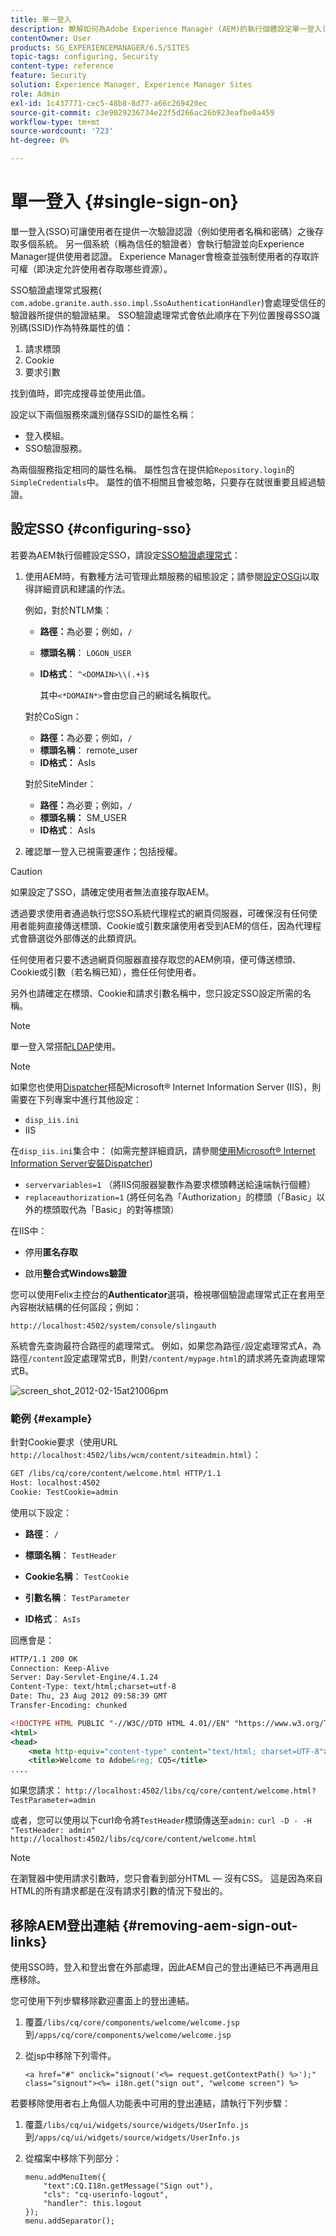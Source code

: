 ```yaml
---
title: 單一登入
description: 瞭解如何為Adobe Experience Manager (AEM)的執行個體設定單一登入(SSO)。
contentOwner: User
products: SG_EXPERIENCEMANAGER/6.5/SITES
topic-tags: configuring, Security
content-type: reference
feature: Security
solution: Experience Manager, Experience Manager Sites
role: Admin
exl-id: 1c437771-cec5-48b8-8d77-a66c269420ec
source-git-commit: c3e9029236734e22f5d266ac26b923eafbe0a459
workflow-type: tm+mt
source-wordcount: '723'
ht-degree: 0%

---
```


# 單一登入 {#single-sign-on}

單一登入(SSO)可讓使用者在提供一次驗證認證（例如使用者名稱和密碼）之後存取多個系統。 另一個系統（稱為信任的驗證者）會執行驗證並向Experience Manager提供使用者認證。 Experience Manager會檢查並強制使用者的存取許可權（即決定允許使用者存取哪些資源）。

SSO驗證處理常式服務( `com.adobe.granite.auth.sso.impl.SsoAuthenticationHandler`)會處理受信任的驗證器所提供的驗證結果。 SSO驗證處理常式會依此順序在下列位置搜尋SSO識別碼(SSID)作為特殊屬性的值：

1. 請求標頭
1. Cookie
1. 要求引數

找到值時，即完成搜尋並使用此值。

設定以下兩個服務來識別儲存SSID的屬性名稱：

* 登入模組。
* SSO驗證服務。

為兩個服務指定相同的屬性名稱。 屬性包含在提供給`Repository.login`的`SimpleCredentials`中。 屬性的值不相關且會被忽略，只要存在就很重要且經過驗證。

## 設定SSO {#configuring-sso}

若要為AEM執行個體設定SSO，請設定[SSO驗證處理常式](/help/sites-deploying/osgi-configuration-settings.md#adobegranitessoauthenticationhandler)：

1. 使用AEM時，有數種方法可管理此類服務的組態設定；請參閱[設定OSGi](/help/sites-deploying/configuring-osgi.md)以取得詳細資訊和建議的作法。

   例如，對於NTLM集：

   * **路徑：**&#x200B;為必要；例如，`/`
   * **標頭名稱**： `LOGON_USER`
   * **ID格式**： `^<DOMAIN>\\(.+)$`

     其中`<*DOMAIN*>`會由您自己的網域名稱取代。

   對於CoSign：

   * **路徑：**&#x200B;為必要；例如，`/`
   * **標頭名稱**： remote_user
   * **ID格式：** AsIs

   對於SiteMinder：

   * **路徑：**&#x200B;為必要；例如，`/`
   * **標頭名稱：** SM_USER
   * **ID格式**： AsIs

1. 確認單一登入已視需要運作；包括授權。

>[!CAUTION]
>
>如果設定了SSO，請確定使用者無法直接存取AEM。
>
>透過要求使用者通過執行您SSO系統代理程式的網頁伺服器，可確保沒有任何使用者能夠直接傳送標頭、Cookie或引數來讓使用者受到AEM的信任，因為代理程式會篩選從外部傳送的此類資訊。
>
>任何使用者只要不透過網頁伺服器直接存取您的AEM例項，便可傳送標頭、Cookie或引數（若名稱已知），擔任任何使用者。
>
>另外也請確定在標頭、Cookie和請求引數名稱中，您只設定SSO設定所需的名稱。
>

>[!NOTE]
>
>單一登入常搭配[LDAP](/help/sites-administering/ldap-config.md)使用。

>[!NOTE]
>
>如果您也使用[Dispatcher](https://experienceleague.adobe.com/docs/experience-manager-dispatcher/using/dispatcher.html?lang=zh-Hant)搭配Microsoft® Internet Information Server (IIS)，則需要在下列專案中進行其他設定：
>
>* `disp_iis.ini`
>* IIS
>
>在`disp_iis.ini`集合中：
>(如需完整詳細資訊，請參閱[使用Microsoft® Internet Information Server安裝Dispatcher](https://experienceleague.adobe.com/docs/experience-manager-dispatcher/using/getting-started/dispatcher-install.html#microsoft-internet-information-server))
>
>* `servervariables=1` （將IIS伺服器變數作為要求標頭轉送給遠端執行個體）
>* `replaceauthorization=1` (將任何名為「Authorization」的標頭（「Basic」以外的標頭取代為「Basic」的對等標頭）
>
>在IIS中：
>
>* 停用&#x200B;**匿名存取**
>
>* 啟用&#x200B;**整合式Windows驗證**
>

您可以使用Felix主控台的&#x200B;**Authenticator**&#x200B;選項，檢視哪個驗證處理常式正在套用至內容樹狀結構的任何區段；例如：

`http://localhost:4502/system/console/slingauth`

系統會先查詢最符合路徑的處理常式。 例如，如果您為路徑`/`設定處理常式A，為路徑`/content`設定處理常式B，則對`/content/mypage.html`的請求將先查詢處理常式B。

![screen_shot_2012-02-15at21006pm](assets/screen_shot_2012-02-15at21006pm.png)

### 範例 {#example}

針對Cookie要求（使用URL `http://localhost:4502/libs/wcm/content/siteadmin.html`）：

```xml
GET /libs/cq/core/content/welcome.html HTTP/1.1
Host: localhost:4502
Cookie: TestCookie=admin
```

使用以下設定：

* **路徑**： `/`

* **標頭名稱**： `TestHeader`

* **Cookie名稱**： `TestCookie`

* **引數名稱**： `TestParameter`

* **ID格式**： `AsIs`

回應會是：

```xml
HTTP/1.1 200 OK
Connection: Keep-Alive
Server: Day-Servlet-Engine/4.1.24
Content-Type: text/html;charset=utf-8
Date: Thu, 23 Aug 2012 09:58:39 GMT
Transfer-Encoding: chunked

<!DOCTYPE HTML PUBLIC "-//W3C//DTD HTML 4.01//EN" "https://www.w3.org/TR/html4/strict.dtd">
<html>
<head>
    <meta http-equiv="content-type" content="text/html; charset=UTF-8">
    <title>Welcome to Adobe&reg; CQ5</title>
....
```

如果您請求：
`http://localhost:4502/libs/cq/core/content/welcome.html?TestParameter=admin`

或者，您可以使用以下curl命令將`TestHeader`標頭傳送至`admin:`
`curl -D - -H "TestHeader: admin" http://localhost:4502/libs/cq/core/content/welcome.html`

>[!NOTE]
>
>在瀏覽器中使用請求引數時，您只會看到部分HTML — 沒有CSS。 這是因為來自HTML的所有請求都是在沒有請求引數的情況下發出的。

## 移除AEM登出連結 {#removing-aem-sign-out-links}

使用SSO時，登入和登出會在外部處理，因此AEM自己的登出連結已不再適用且應移除。

您可使用下列步驟移除歡迎畫面上的登出連結。

1. 覆蓋`/libs/cq/core/components/welcome/welcome.jsp`到`/apps/cq/core/components/welcome/welcome.jsp`
1. 從jsp中移除下列零件。

   `<a href="#" onclick="signout('<%= request.getContextPath() %>');" class="signout"><%= i18n.get("sign out", "welcome screen") %>`

若要移除使用者右上角個人功能表中可用的登出連結，請執行下列步驟：

1. 覆蓋`/libs/cq/ui/widgets/source/widgets/UserInfo.js`到`/apps/cq/ui/widgets/source/widgets/UserInfo.js`

1. 從檔案中移除下列部分：

   ```
   menu.addMenuItem({
       "text":CQ.I18n.getMessage("Sign out"),
       "cls": "cq-userinfo-logout",
       "handler": this.logout
   });
   menu.addSeparator();
   ```
